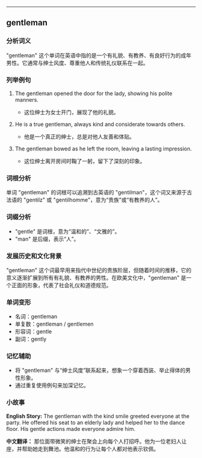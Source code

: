 
---------------
## gentleman
### 分析词义
"gentleman" 这个单词在英语中指的是一个有礼貌、有教养、有良好行为的成年男性。它通常与绅士风度、尊重他人和传统礼仪联系在一起。

### 列举例句
1. The gentleman opened the door for the lady, showing his polite manners.
   - 这位绅士为女士开门，展现了他的礼貌。

2. He is a true gentleman, always kind and considerate towards others.
   - 他是一个真正的绅士，总是对他人友善和体贴。

3. The gentleman bowed as he left the room, leaving a lasting impression.
   - 这位绅士离开房间时鞠了一躬，留下了深刻的印象。

### 词根分析
单词 "gentleman" 的词根可以追溯到古英语的 "gentilman"，这个词又来源于古法语的 "gentilz" 或 "gentilhomme"，意为“贵族”或“有教养的人”。

### 词缀分析
- "gentle" 是词根，意为“温和的”、“文雅的”。
- "man" 是后缀，表示“人”。

### 发展历史和文化背景
"gentleman" 这个词最早用来指代中世纪的贵族阶层，但随着时间的推移，它的意义逐渐扩展到所有有礼貌、有教养的男性。在欧美文化中，"gentleman" 是一个正面的形象，代表了社会礼仪和道德规范。

### 单词变形
- 名词：gentleman
- 单复数：gentleman / gentlemen
- 形容词：gentle
- 副词：gently

### 记忆辅助
- 将 "gentleman" 与“绅士风度”联系起来，想象一个穿着西装、举止得体的男性形象。
- 通过重复使用例句来加深记忆。

### 小故事
**English Story:**
The gentleman with the kind smile greeted everyone at the party. He offered his seat to an elderly lady and helped her to the dance floor. His gentle actions made everyone admire him.

**中文翻译：**
那位面带微笑的绅士在聚会上向每个人打招呼。他为一位老妇人让座，并帮助她走到舞池。他温和的行为让每个人都对他表示钦佩。

